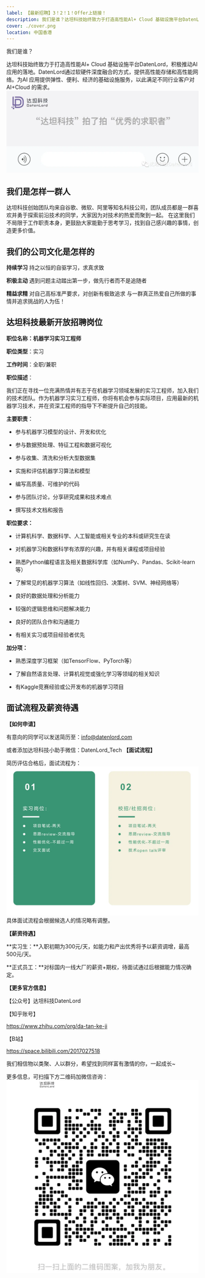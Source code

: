 ```yaml
---
label: 【最新招聘】3！2！1！Offer上链接！
description: 我们是谁？达坦科技始终致力于打造高性能Al+ Cloud 基础设施平台DatenLord，积极推动AI应用的落地。DatenLord通过软硬件深度融合的方式，提供高性能存储和高性能网络。为AI 应用提供弹性、便利、经济的基础设施服务，以此满足不同行业客户对AI+Cloud 的需求。
cover: ./cover.png
location: 中国香港
---
```

我们是谁？

达坦科技始终致力于打造高性能Al+ Cloud 基础设施平台DatenLord，积极推动AI应用的落地。DatenLord通过软硬件深度融合的方式，提供高性能存储和高性能网络。为AI 应用提供弹性、便利、经济的基础设施服务，以此满足不同行业客户对AI+Cloud 的需求。
![图片](./cover.png)
## 我们是怎样一群人
达坦科技创始团队均来自谷歌、微软、阿里等知名科技公司，团队成员都是一群喜欢并勇于探索前沿技术的同学，大家因为对技术的热爱而聚到一起。
在这里我们不局限于工作职责本身，更鼓励大家能勤于思考学习，找到自己感兴趣的事情，创造更多价值。
## 我们的公司文化是怎样的
**持续学习**  持之以恒的自驱学习，求真求致

**积极主动** 遇到问题主动踏出第一步，做先行者而不是追随者

**精益求精**  对自己高标准严要求，对创新有极致追求
与一群真正热爱自己所做的事情并追求挑战的人为伍！
## 达坦科技最新开放招聘岗位
**职位名称：机器学习实习工程师**

**职位类型**：实习

**工作时间**：全职/兼职

**职位描述**：

我们正在寻找一位充满热情并有志于在机器学习领域发展的实习工程师，加入我们的技术团队。作为机器学习实习工程师，你将有机会参与实际项目，应用最新的机器学习技术，并在资深工程师的指导下不断提升自己的技能。



**主要职责**：

- 参与机器学习模型的设计、开发和优化

- 参与数据预处理、特征工程和数据可视化

- 参与收集、清洗和分析大型数据集

- 实施和评估机器学习算法和模型

- 编写高质量、可维护的代码

- 参与团队讨论，分享研究成果和技术难点

- 撰写技术文档和报告



**职位要求：**

- 计算机科学、数据科学、人工智能或相关专业的本科或研究生在读

- 对机器学习和数据科学有浓厚的兴趣，并有相关课程或项目经验

- 熟悉Python编程语言及相关数据科学库（如NumPy、Pandas、Scikit-learn等）

- 了解常见的机器学习算法（如线性回归、决策树、SVM、神经网络等）

- 良好的数据处理和分析能力

- 较强的逻辑思维和问题解决能力

- 良好的团队合作和沟通能力

- 有相关实习或项目经验者优先



**加分项：**

- 熟悉深度学习框架（如TensorFlow、PyTorch等）

- 了解自然语言处理、计算机视觉或强化学习等领域的相关知识

- 有Kaggle竞赛经验或公开发布的机器学习项目
## 面试流程及薪资待遇
**【如何申请】**

有意向的同学可以发送简历至：info@datenlord.com

或者添加达坦科技小助手微信：DatenLord_Tech
**【面试流程】**

简历评估合格后，面试流程为：
![图片](./image1.png)
具体面试流程会根据候选人的情况略有调整。



**【薪资待遇】**

**实习生：**入职初期为300元/天，如能力和产出优秀将予以薪资调增，最高500元/天。

**正式员工：**对标国内一线大厂的薪资+期权，待面试通过后根据能力情况确定。



**【更多官方信息】**

【公众号】达坦科技DatenLord

【知乎账号】  

https://www.zhihu.com/org/da-tan-ke-ji

【B站】

https://space.bilibili.com/2017027518

我们相信物以类聚、人以群分，希望找到同样富有激情的你，一起成长~



更多信息，可扫描下方二维码加微信咨询：
![图片](./image.png)